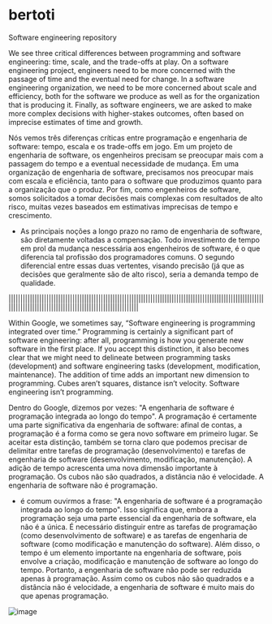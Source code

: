 # bertoti

Software engineering repository

We see three critical differences between programming and software engineering: time, scale, and the trade-offs at play. On a software engineering project, engineers need to be more concerned with the passage of time and the eventual need for change. In a software engineering organization, we need to be more concerned about scale and efficiency, both for the software we produce as well as for the organization that is producing it. Finally, as software engineers, we are asked to make more complex decisions with higher-stakes outcomes, often based on imprecise estimates of time and growth.

Nós vemos três diferenças críticas entre programação e engenharia de software: tempo, escala e os trade-offs em jogo. Em um projeto de engenharia de software, os engenheiros precisam se preocupar mais com a passagem do tempo e a eventual necessidade de mudança. Em uma organização de engenharia de software, precisamos nos preocupar mais com escala e eficiência, tanto para o software que produzimos quanto para a organização que o produz. Por fim, como engenheiros de software, somos solicitados a tomar decisões mais complexas com resultados de alto risco, muitas vezes baseados em estimativas imprecisas de tempo e crescimento. 

-  As principais noções a longo prazo no ramo de engenharia de software, são diretamente voltadas a compensação. Todo investimento de tempo em prol da mudança nescessária aos engenheiros de software, é o que diferencia tal profissão dos programadores comuns. O segundo diferencial entre essas duas vertentes, visando precisão (já que as decisões que geralmente são de alto risco), seria a demanda  tempo de qualidade. 

|||||||||||||||||||||||||||||||||||||||||||||||||||||||||||||||||||||||||||||||||||||||||||||||||||||||||||||||||||||||||||||||||||||||||||||||||||||||||||||||||||

Within Google, we sometimes say, “Software engineering is programming integrated over time.” Programming is certainly a significant part of software engineering: after all, programming is how you generate new software in the first place. If you accept this distinction, it also becomes clear that we might need to delineate between programming tasks (development) and software engineering tasks (development, modification, maintenance). The addition of time adds an important new dimension to programming. Cubes aren’t squares, distance isn’t velocity. Software engineering isn’t programming.

Dentro do Google, dizemos por vezes: "A engenharia de software é programação integrada ao longo do tempo". A programação é certamente uma parte significativa da engenharia de software: afinal de contas, a programação é a forma como se gera novo software em primeiro lugar. Se aceitar esta distinção, também se torna claro que podemos precisar de delimitar entre tarefas de programação (desenvolvimento) e tarefas de engenharia de software (desenvolvimento, modificação, manutenção). A adição de tempo acrescenta uma nova dimensão importante à programação. Os cubos não são quadrados, a distância não é velocidade. A engenharia de software não é programação.

-  é comum ouvirmos a frase: "A engenharia de software é a programação integrada ao longo do tempo". Isso significa que, embora a programação seja uma parte essencial da engenharia de software, ela não é a única. É necessário distinguir entre as tarefas de programação (como desenvolvimento de software) e as tarefas de engenharia de software (como modificação e manutenção do software). Além disso, o tempo é um elemento importante na engenharia de software, pois envolve a criação, modificação e manutenção de software ao longo do tempo. Portanto, a engenharia de software não pode ser reduzida apenas à programação. Assim como os cubos não são quadrados e a distância não é velocidade, a engenharia de software é muito mais do que apenas programação.

![image](https://github.com/vinicius123henrique321/bertoti/assets/112169674/da98107a-b6f4-4803-b145-d64c261e625d)


